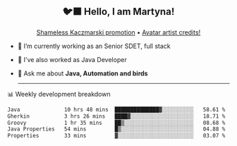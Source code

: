 <h2 align="center">🐦‍⬛ Hello, I am Martyna!</h2>
<p align="center">
  <a href="https://www.youtube.com/watch?v=JENxnESv-W4">Shameless Kaczmarski promotion</a> •
  <a href="https://karolina-cicholska.carrd.co">Avatar artist credits!</a>
</p>

- 🔭 I’m currently working as an Senior SDET, full stack
- 🎩 I've also worked as Java Developer
- 💬 Ask me about **Java, Automation and birds**
  
  -------
  
📊 Weekly development breakdown

<!--START_SECTION:waka-->

```txt
Java              10 hrs 48 mins  ██████████████▓░░░░░░░░░░   58.61 %
Gherkin           3 hrs 26 mins   ████▓░░░░░░░░░░░░░░░░░░░░   18.71 %
Groovy            1 hr 35 mins    ██▒░░░░░░░░░░░░░░░░░░░░░░   08.68 %
Java Properties   54 mins         █▒░░░░░░░░░░░░░░░░░░░░░░░   04.88 %
Properties        33 mins         ▓░░░░░░░░░░░░░░░░░░░░░░░░   03.07 %
```

<!--END_SECTION:waka-->
